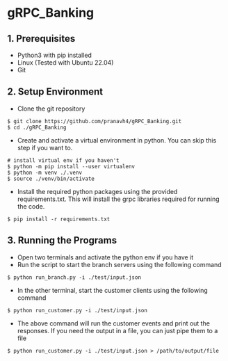 # gRPC_Banking

## 1. Prerequisites
- Python3 with pip installed
- Linux (Tested with Ubuntu 22.04)
- Git

## 2. Setup Environment
- Clone the git repository
```shell
$ git clone https://github.com/pranavh4/gRPC_Banking.git
$ cd ./gRPC_Banking
```
- Create and activate a virtual environment in python. You can skip this step if you want to.
```shell
# install virtual env if you haven't
$ python -m pip install --user virtualenv
$ python -m venv ./.venv
$ source ./venv/bin/activate
```
- Install the required python packages using the provided requirements.txt. This will install the grpc libraries required for running the code.
```shell
$ pip install -r requirements.txt
```
## 3. Running the Programs
- Open two terminals and activate the python env if you have it
- Run the script to start the branch servers using the following command
```shell
$ python run_branch.py -i ./test/input.json
```
- In the other terminal, start the customer clients using the following command
```shell
$ python run_customer.py -i ./test/input.json
```
- The above command will run the customer events and print out the responses. If you need the output in a file, you can just pipe them to a file
```shell
$ python run_customer.py -i ./test/input.json > /path/to/output/file
```
